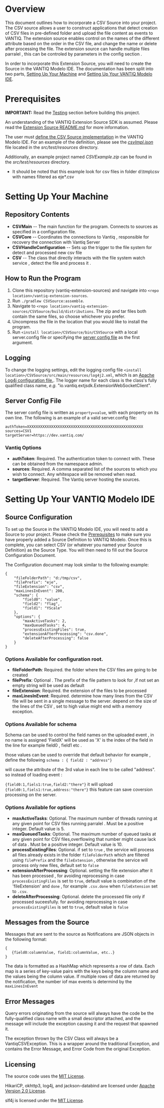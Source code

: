 # Overview

This document outlines how to incorporate a CSV Source into your project. The CSV source allows a user to construct applications that detect creation of CSV files in pre-defined folder and upload the file content as events to VANTIQ. The extension source enables control on the names of the different attribute based on the order in the CSV file, and change the name or delete after processing the file. 
The extension source can handle multiple files parralel , this can be controled by parameters in the config section . 

In order to incorporate this Extension Source, you will need to create the Source in the VANTIQ Modelo IDE. The documentation has been split into two parts, [Setting Up Your Machine](#machine) and [Setting Up Your VANTIQ Modelo IDE](#vantiq).

# Prerequisites <a name="pre" id="pre"></a>

**IMPORTANT:** Read the [Testing](#testing) section before building this project.

An understanding of the VANTIQ Extension Source SDK is assumed. Please read the [Extension Source README.md](../README.md) for more 
information.

The user must [define the CSV Source implementation](../README.md#-defining-a-typeimplementation) in the VANTIQ Modelo IDE. For an example of the definition, 
please see the [*csvImpl.json*](src/test/resources/csvImpl.json) file located in the *src/test/resources* directory.

Additionally, an example project named *CSVExample.zip* can be found in the *src/test/resources* directory.

*   It should be noted that this example look for csv files in folder d:\tmp\csv with names filtered as eje*.csv

# Setting Up Your Machine <a name="machine" id="machine"></a>

## Repository Contents

*   **CSVMain** -- The main function for the program. Connects to sources as specified in a
    configuration file.
*   **CSVCore** -- Coordinates the connections to Vantiq , responsible for recovery the connection with Vantiq Server
*   **CSVHandleConfiguration** -- Sets up the trigger to the file system for detect and processed new csv file 
*   **CSV** -- The class that directly interacts with the file system watch service , detect the file and process it . 

## How to Run the Program

1.  Clone this repository (vantiq-extension-sources) and navigate into `<repo location>/vantiq-extension-sources`.
2.  Run `./gradlew CSVSource:assemble`.
4.  Navigate to `<repo location>/vantiq-extension-sources/CSVSource/build/distributions`. The zip and tar files both contain 
    the same files, so choose whichever you prefer.
5.  Uncompress the file in the location that you would like to install the program.
6.  Run `<install location>/CSVSource/bin/CSVSource` with a local server.config file or specifying the [server config file](#serverConfig) as the first argument.

## Logging
To change the logging settings, edit the logging config file `<install location>/CSVSource/src/main/resources/log4j2.xml`,
which is an [Apache Log4j configuration file.](https://logging.apache.org/log4j/2.x/manual/configuration.html). The logger 
name for each class is the class's fully qualified class name, *e.g.* "io.vantiq.extjsdk.ExtensionWebSocketClient".  

## Server Config File

The server config file is written as `property=value`, with each property on its
own line. The following is an example of a valid server.config file:
```
authToken=XXXXXXXXXXXXXXXXXXXXXXXXXXXXXXXXXXXXXXXXXXXXXXXXXXXXX
sources=CSV1
targetServer=https://dev.vantiq.com/
```

### Vantiq Options
*   **authToken**: Required. The authentication token to connect with. These can be obtained from the namespace admin.
*   **sources**: Required. A comma separated list of the sources to which you wish to connect. Any whitespace will be
    removed when read.
*   **targetServer**: Required. The Vantiq server hosting the sources.

# Setting Up Your VANTIQ Modelo IDE <a name="vantiq" id="vantiq"></a>

## Source Configuration

To set up the Source in the VANTIQ Modelo IDE, you will need to add a Source to your project. Please check the [Prerequisites](#pre)  to make sure you have properly added a Source Definition to VANTIQ Modelo. Once this is complete, you can select CSV (or whatever you named your Source Definition) as the Source Type. You will then need to fill out the Source Configuration 
Document.

The Configuration document may look similar to the following example:

    {
        "fileFolderPath": "d:/tmp/csv",
        "filePrefix": "eje",
        "fileExtension": "csv",
        "maxLinesInEvent": 200,
        "schema": {
            "field0": "value",
            "field2": "flag",
            "field1": "YScale"
        },
        "options": {
            "maxActiveTasks": 2,
            "maxQueuedTasks": 4,
            "processExistingFiles": true,
            "extensionAfterProcessing": "csv.done",
            "deleteAfterProcessing": false
        }
    }

### Options Available for configuration root. 
*   **fileFolderPath**: Required. the folder where the CSV files are going to be created 
*   **filePrefix**: Optional . The prefix of the file pattern to look for ,if not set an empty string will be used as default 
*   **fileExtension**: Required. the  extension of the files to be processed 
*   **maxLinesInEvent**: Required. determine how many lines from the CSV file will be sent in a single message to the server. depend on the size of the lines of the CSV , set to high value might end with a memory exception. 


### Options Available for schema
Schema can be used to control the field names on the uploaded event , in no name is assigned 'FieldX' will be used as 'X' is the index of the field in the line for example field0 , field1 etc . 

those values can be used to override that default behavior for example , define the following `schema : { field2 : "address"}`

will cause the attribute of the 3rd value in each line to be called "address". 
so instead of loading event : 

`{field0:1,fiels1:true,field2:"there"}` it will upload `{field0:1,fiels1:true,address:"there"}`
this feature can save coversion processing on the server.

### Options Available for options

*   **maxActiveTasks**: Optional. The maximum number of threads running at any given point for CSV files running parralel . Must be a positive integer. Default value is 5.
*   **maxQueuedTasks**: Optional. The maximum number of queued tasks at any given point for CSV files,overflowing that number might cause lack of data . Must be a positive integer. Default value is 10.
*   **processExistingFiles**: Optional. if set to `true` , the service will process all files already exists in the folder `fileFolderPath` which are filtered using `filePrefix` and the `fileExtension` , otherwise the service will process only new files, default set to `false` 
*   **extensionAfterProcessing**: Optional. setting the file extension after it has been processed , for avoiding reprocessing in case `processExistingFiles` is set to `true`, default value is combination of the 'fileExtension' and `done` , for example `.csv.done` when `fileExtension` set to `.csv`.
*   **deleteAfterProcessing**: Optional. delete the processed file only if processed suceesfully. for avoiding reprocessing in case `processExistingFiles` is set to `true`, default value is `false`

## Messages from the Source

Messages that are sent to the source as Notifications are JSON objects in the following format:
```
{
   {field0:columnValue, field1:columnValue, etc..}
}
```
The data is formatted as a HashMap which represents a row of data. Each map is a series of key-value pairs with the keys 
being the column name and the values being the column value. If multiple rows of data are returned by the notification, the number iof max events is determind by the `maxLinesInEvent` 


## Error Messages

Query errors originating from the source will always have the code be the fully-qualified class name with a small descriptor 
attached, and the message will include the exception causing it and the request that spawned it.

The exception thrown by the CSV Class will always be a VantiqCSVException. This is a wrapper around the traditional Exception, and contains the Error Message, and Error Code from the original Exception.


## Licensing
The source code uses the [MIT License](https://opensource.org/licenses/MIT).  

HikariCP, okhttp3, log4j, and jackson-databind are licensed under
[Apache Version 2.0 License](http://www.apache.org/licenses/LICENSE-2.0).  

slf4j is licensed under the [MIT License](https://opensource.org/licenses/MIT).  
